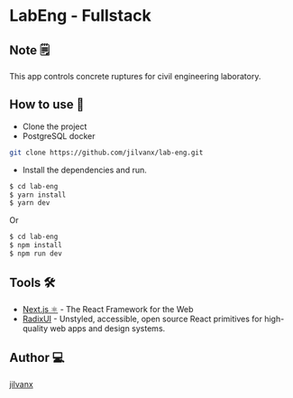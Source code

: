 # LabEng - Fullstack

## Note 🗒️

This app controls concrete ruptures for civil engineering laboratory.

## How to use 🚀

- Clone the project
- PostgreSQL docker

```sh
git clone https://github.com/jilvanx/lab-eng.git
```

- Install the dependencies and run.

```sh
$ cd lab-eng
$ yarn install
$ yarn dev
```

Or

```sh
$ cd lab-eng
$ npm install
$ npm run dev
```

## Tools 🛠️

- [Next.js ⚛️](https://reactjs.org) - The React Framework for the Web
- [RadixUI](https://www.radix-ui.com/) - Unstyled, accessible, open source React primitives for high-quality web apps and design systems.

## Author 💻

[jilvanx](https://jilvan.dev)
